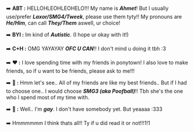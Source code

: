 ➡️ **ABT :** HELLOHLEOHLEOHELO!!! My name is ***Ahmet***! But I usually use/prefer ***Laxor/SMG4/Tweek***, please use them tyty!! My pronouns are ***He/Him***, can call ***They/Them*** aswell, ur choice!

➡️ **BYI :** Im kind of ***Autistic***. (I hope ur okay with it!)

➡️ **C+H :** OMG YAYAYAY ***OFC U CAN***!! I don't mind u doing it tbh :3

➡️ **❤️ :** I love spending time with my friends in ponytown! I also love to make friends, so if u want to be friends, please ask to me!!!

➡️ **💖 :** Hmm let's see.. All of my friends are like my best friends.. But if I had to choose one.. I would choose ***SMG3 (aka Poofball)***!! Tbh she's the one who I spend most of my time with.

➡️ **💞 :** Well.. I'm ***gay***. I don't have somebody yet. But yeaaaa :333

➡️ Hmmmmmm I think thats all!! Ty if u did read it or not!!!1!1
